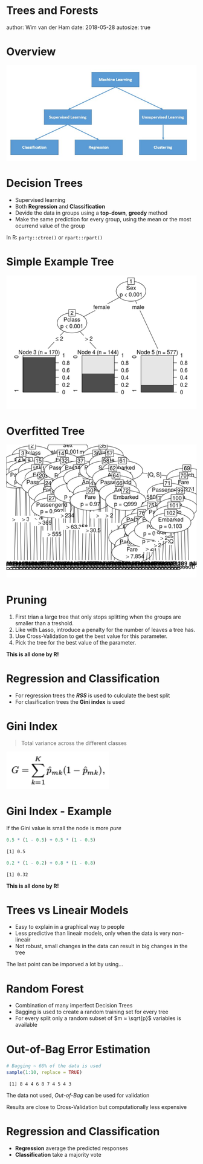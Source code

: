 

Trees and Forests
========================================================
author: Wim van der Ham
date: 2018-05-28
autosize: true

Overview
========================================================

![Overview](./model_schema.jpg)

Decision Trees
========================================================

- Supervised learning
- Both **Regression** and **Classification**
- Devide the data in groups using a **top-down**, **greedy** method
- Make the same prediction for every group, using the mean or the most ocurrend value of the group

In R: `party::ctree()` or `rpart::rpart()`

Simple Example Tree
========================================================

![Example Tree](./example_tree.png)

Overfitted Tree
========================================================

![Overfitted Tree](./overfitted_tree.png)

Pruning
========================================================

1. First trian a large tree that only stops splitting when the groups are smaller than a treshold.
1. Like with Lasso, introduce a penalty for the number of leaves a tree has.
1. Use Cross-Validation to get the best value for this parameter.
1. Pick the tree for the best value of the parameter.

**This is all done by R!**

Regression and Classification
========================================================

- For regression trees the **$RSS$** is used to culculate the best split
- For clasification trees the **Gini index** is used

Gini Index
========================================================

> Total variance across the different classes

![Gini index](./gini_index.png)

Gini Index - Example
========================================================

If the Gini value is small the node is more *pure*


```r
0.5 * (1 - 0.5) + 0.5 * (1 - 0.5)
```

```
[1] 0.5
```

```r
0.2 * (1 - 0.2) + 0.8 * (1 - 0.8)
```

```
[1] 0.32
```

**This is all done by R!**

Trees vs Lineair Models
========================================================

- Easy to explain in a graphical way to people
- Less predictive than lineair models, only when the data is very non-lineair
- Not robust, small changes in the data can result in big changes in the tree

The last point can be imporved a lot by using...

Random Forest
========================================================

- Combination of many imperfect Decision Trees
- Bagging is used to create a random training set for every tree
- For every split only a random subset of $m ≈ \sqrt{p}$ variables is available

Out-of-Bag Error Estimation
========================================================


```r
# Bagging ~ 66% of the data is used
sample(1:10, replace = TRUE)
```

```
 [1] 8 4 4 6 8 7 4 5 4 3
```

The data not used, *Out-of-Bag* can be used for validation

Results are close to Cross-Validation but computationally less expensive

Regression and Classification
========================================================

- **Regression** average the predicted responses
- **Classification** take a majority vote
